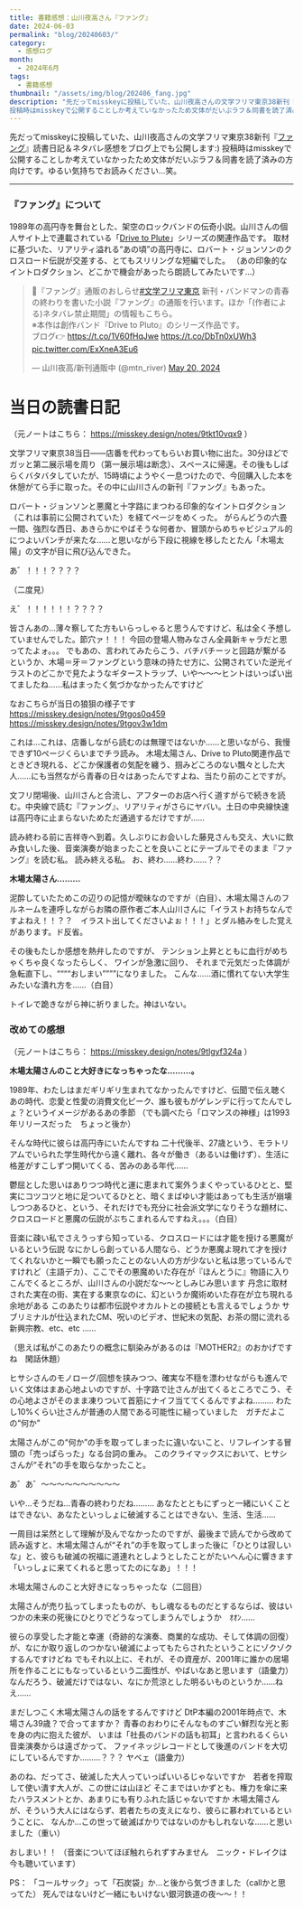 ```yaml
---
title: 書籍感想：山川夜高さん『ファング』
date: 2024-06-03
permalink: "blog/20240603/"
category:
  - 感想ログ
month:
  - 2024年6月
tags:
  - 書籍感想
thumbnail: "/assets/img/blog/202406_fang.jpg"
description: "先だってmisskeyに投稿していた、山川夜高さんの文学フリマ東京38新刊『ファング』読書日記＆ネタバレ感想をブログ上でも公開します:)
投稿時はmisskeyで公開することしか考えていなかったため文体がだいぶラフ＆同書を読了済みの方向けです。ゆるい気持ちでお読みください…笑。"
---
```


先だってmisskeyに投稿していた、山川夜高さんの文学フリマ東京38新刊『<a href="https://libsy.net/blog/3780" target="_blank" rel="nofollow">ファング</a>』読書日記＆ネタバレ感想をブログ上でも公開します:)
投稿時はmisskeyで公開することしか考えていなかったため文体がだいぶラフ＆同書を読了済みの方向けです。ゆるい気持ちでお読みください…笑。

<hr>

### 『ファング』について

1989年の高円寺を舞台とした、架空のロックバンドの伝奇小説。山川さんの個人サイト上で連載されている「<a href="https://libsy.net/dtp" target="_blank" rel="nofollow" >Drive to Plute</a>」シリーズの関連作品です。
取材に基づいた、リアリティ溢れる“あの頃”の高円寺に、ロバート・ジョンソンのクロスロード伝説が交差する、とてもスリリングな短編でした。
（あの印象的なイントロダクション、どこかで機会があったら朗読してみたいです…）

<blockquote class="twitter-tweet"><p lang="ja" dir="ltr">🎸『ファング』通販のおしらせ<a href="https://twitter.com/hashtag/%E6%96%87%E5%AD%A6%E3%83%95%E3%83%AA%E3%83%9E%E6%9D%B1%E4%BA%AC?src=hash&amp;ref_src=twsrc%5Etfw">#文学フリマ東京</a> 新刊・バンドマンの青春の終わりを書いた小説『ファング』の通販を行います。ほか「(作者による)ネタバレ禁止期間」の情報もこちら。<br>※本作は創作バンド『Drive to Pluto』のシリーズ作品です。<br>ブログ👉 <a href="https://t.co/1V60fHqJwe">https://t.co/1V60fHqJwe</a> <a href="https://t.co/DbTn0xUWh3">https://t.co/DbTn0xUWh3</a> <a href="https://t.co/ExXneA3Eu6">pic.twitter.com/ExXneA3Eu6</a></p>&mdash; 山川夜高/新刊通販中 (@mtn_river) <a href="https://twitter.com/mtn_river/status/1792484949893017751?ref_src=twsrc%5Etfw">May 20, 2024</a></blockquote> <script async src="https://platform.twitter.com/widgets.js" charset="utf-8"></script>

# 当日の読書日記
（元ノートはこちら： https://misskey.design/notes/9tkt10vqx9 ）

文学フリマ東京38当日<span class="font-serif-jp">——</span>店番を代わってもらいお買い物に出た。30分ほどでガッと第二展示場を周り（第一展示場は断念）、スペースに帰還。その後もしばらくバタバタしていたが、15時頃にようやく一息つけたので、今回購入した本を休憩がてら手に取った。その中に山川さんの新刊『ファング』もあった。

ロバート・ジョンソンと悪魔と十字路にまつわる印象的なイントロダクション（これは事前に公開されていた）を経てページをめくった。
がらんどうの六畳一間、強烈な西日、あきらかにやばそうな何者か、冒頭からめちゃビジュアル的につよいパンチが来たな……と思いながら下段に視線を移したとたん「木場太陽」の文字が目に飛び込んできた。

あ゛！！！？？？？

（二度見）

え゛！！！！！！？？？？

皆さんあの…薄々察してた方もいらっしゃると思うんですけど、私は全く予想していませんでした。節穴ァ！！！
今回の登場人物みなさん全員新キャラだと思ってたよォ。。。
でもあの、言われてみたらこう、バチバチーッと回路が繋がるというか、木場＝牙＝ファングという意味の持たせ方に、公開されていた逆光イラストのどこかで見たようなギターストラップ、いや〜〜〜ヒントはいっぱい出てましたね……私はまったく気づかなかったんですけど

なおこちらが当日の狼狽の様子です
https://misskey.design/notes/9tgos0q459
https://misskey.design/notes/9tgov3w1dm

これは…これは、店番しながら読むのは無理ではないか……と思いながら、我慢できず10ページくらいまでチラ読み。
木場太陽さん、Drive to Pluto関連作品でときどき現れる、どこか保護者の気配を纏う、掴みどころのない飄々とした大人……にも当然ながら青春の日々はあったんですよね、当たり前のことですが。

文フリ閉場後、山川さんと合流し、アフターのお店へ行く道すがらで続きを読む。中央線で読む『ファング』、リアリティがさらにヤバい。土日の中央線快速は高円寺に止まらないためただ通過するだけですが……

読み終わる前に吉祥寺へ到着。久しぶりにお会いした藤見さんも交え、大いに飲み食いした後、音楽演奏が始まったことを良いことにテーブルでそのまま『ファング』を読む私。
読み終える私。
お、終わ……終わ……？？

<strong>木場太陽さん………</strong>

泥酔していたためこの辺りの記憶が曖昧なのですが（白目）、木場太陽さんのフルネームを連呼しながらお隣の原作者ご本人山川さんに「イラストお持ちなんですよねえ！！？？　イラスト出してくださいよぉ！！！」とダル絡みをした覚えがあります。ド反省。

その後もたしか感想を熱弁したのですが、
テンション上昇とともに血行がめちゃくちゃ良くなったらしく、
ワインが急激に回り、
それまで元気だった体調が急転直下し、““““おしまい””””になりました。
こんな……酒に慣れてない大学生みたいな潰れ方を……（白目）

トイレで跪きながら神に祈りました。神はいない。


### 改めての感想
（元ノートはこちら： https://misskey.design/notes/9tlgyf324a ）

<strong>木場太陽さんのこと大好きになっちゃったな………。</strong>

1989年、わたしはまだギリギリ生まれてなかったんですけど、伝聞で伝え聴くあの時代、恋愛と性愛の消費文化ピーク、誰も彼もがゲレンデに行ってたんでしょ？というイメージがあるあの季節
（でも調べたら「ロマンスの神様」は1993年リリースだった　ちょっと後か）

そんな時代に彼らは高円寺にいたんですね
二十代後半、27歳という、モラトリアムでいられた学生時代から遠く離れ、各々が働き（あるいは働けず）、生活に格差がすこしずつ開いてくる、苦みのある年代……

鬱屈とした思いはありつつ時代と運に恵まれて案外うまくやっているひとと、堅実にコツコツと地に足ついてるひとと、暗くまばゆい才能はあっても生活が崩壊しつつあるひと、という、それだけでも充分に社会派文学になりそうな題材に、
クロスロードと悪魔の伝説がぶちこまれるんですねえ。。。（白目）

音楽に疎い私でさえうっすら知っている、クロスロードには才能を授ける悪魔がいるという伝説
なにかしら創っている人間なら、どうか悪魔よ現れて才を授けてくれないかと一瞬でも願ったことのない人の方が少ないと私は思っているんですけれど（主語デカ）、ここでその悪魔めいた存在が『ほんとうに』物語に入りこんでくるところが、山川さんの小説だな〜〜としみじみ思います
丹念に取材された実在の街、実在する東京なのに、幻というか魔術めいた存在が立ち現れる余地がある
このあたりは都市伝説やオカルトとの接続とも言えるでしょうか
サブリミナルが仕込まれたCM、呪いのビデオ、世紀末の気配、お茶の間に流れる新興宗教、etc、etc ……

（思えば私がこのあたりの概念に馴染みがあるのは『MOTHER2』のおかげですね　閑話休題）

ヒサシさんのモノローグ/回想を挟みつつ、確実な不穏を漂わせながらも進んでいく文体はまあ心地よいのですが、十字路で辻さんが出てくるところでこう、その心地よさがそのまま凍りついて首筋にナイフ当ててくるんですよね………
わたし10%くらい辻さんが普通の人間である可能性に縋っていました　ガチだよこの“何か”

太陽さんがこの“何か”の手を取ってしまったに違いないこと、リフレインする冒頭の「売っぱらった」なる台詞の重み。
このクライマックスにおいて、ヒサシさんが“それ”の手を取らなかったこと。

あ゛あ゛〜〜〜〜〜〜〜〜〜〜

いや…そうだね…青春の終わりだね………
あなたとともにずっと一緒にいくことはできない、あなたといっしょに破滅することはできない、生活、生活……

一周目は呆然として理解が及んでなかったのですが、最後まで読んでから改めて読み返すと、木場太陽さんが“それ”の手を取ってしまった後に「ひとりは寂しいな」と、彼らも破滅の祝福に道連れとしようとしたことがたいへん心に響きます
「いっしょに来てくれると思ってたのになあ」！！！

木場太陽さんのこと大好きになっちゃったな（二回目）

太陽さんが売り払ってしまったものが、もし魂なるものだとするならば、彼はいつかの未来の死後にひとりでどうなってしまうんでしょうか　ｵｵﾝ……

彼らの享受した才能と幸運（奇跡的な演奏、商業的な成功、そして体調の回復）が、なにか取り返しのつかない破滅によってもたらされたということにゾクゾクするんですけどね
でもそれ以上に、それが、その資産が、2001年に誰かの居場所を作ることにもなっているという二面性が、やばいなあと思います（語彙力）
なんだろう、破滅だけではない、なにか荒涼とした明るいものというか……ねえ……

まだしつこく木場太陽さんの話をするんですけど
DtP本編の2001年時点で、木場さん39歳？で合ってますか？
青春のおわりにそんなものすごい鮮烈な光と影を身の内に抱えた彼が、
いまは「社長のバンドの話も初耳」と言われるくらい音楽演奏からは遠ざかって、
ファイネッジレコードとして後進のバンドを大切にしているんですか………？？？
ヤベェ（語彙力）

あのね、だってさ、破滅した大人っていっぱいいるじゃないですか　若者を搾取して使い潰す大人が、この世には山ほど
そこまではいかずとも、権力を傘に来たハラスメントとか、あまりにも有りふれた話じゃないですか
木場太陽さんが、そういう大人にはならず、若者たちの支えになり、彼らに慕われているということに、
なんか…この世って破滅ばかりではないのかもしれないな……と思いました（重い）

おしまい！！
（音楽についてほぼ触れられずすみません　ニック・ドレイクは今も聴いています）

PS：
「コールサック」って「石炭袋」か…と後から気づきました（callかと思ってた）
死んではないけど一緒にもいけない銀河鉄道の夜〜〜！！
